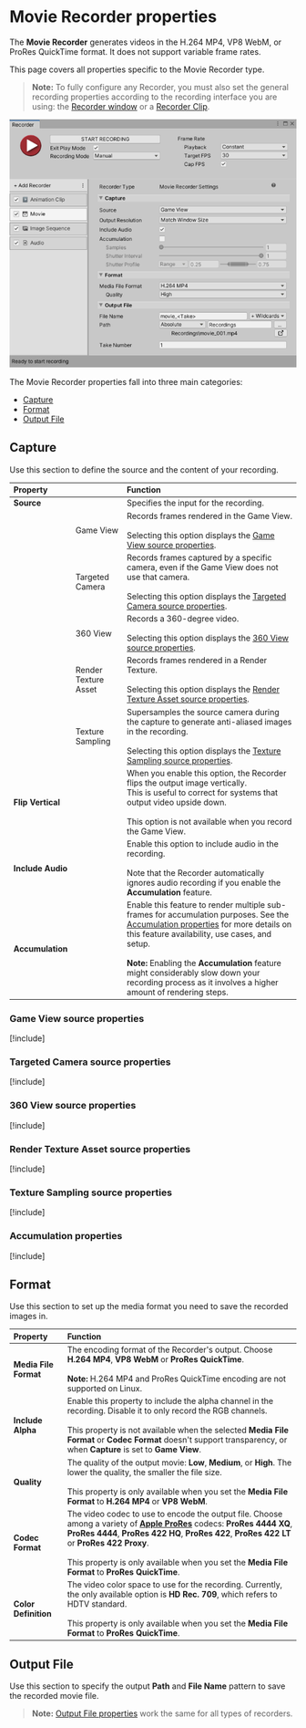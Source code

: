 # Movie Recorder properties

The **Movie Recorder** generates videos in the H.264 MP4, VP8 WebM, or ProRes QuickTime format. It does not support variable frame rates.

This page covers all properties specific to the Movie Recorder type.

> **Note:** To fully configure any Recorder, you must also set the general recording properties according to the recording interface you are using: the [Recorder window](RecorderWindowRecordingProperties.md) or a [Recorder Clip](RecordingTimelineTrack.md#recorder-clip-properties).

![](Images/RecorderMovie.png)

The Movie Recorder properties fall into three main categories:
* [Capture](#capture)
* [Format](#format)
* [Output File](#output-file)

## Capture

Use this section to define the source and the content of your recording.

|Property||Function|
|:---|:---|:---|
| **Source** ||Specifies the input for the recording.|
|| Game View |Records frames rendered in the Game View.<br/><br/>Selecting this option displays the [Game View source properties](#game-view-source-properties). |
|| Targeted Camera |Records frames captured by a specific camera, even if the Game View does not use that camera.<br/><br/>Selecting this option displays the [Targeted Camera source properties](#targeted-camera-source-properties).|
|| 360 View |Records a 360-degree video.<br/><br/>Selecting this option displays the [360 View source properties](#360-view-source-properties).|
|| Render Texture Asset |Records frames rendered in a Render Texture.<br/><br/>Selecting this option displays the [Render Texture Asset source properties](#render-texture-asset-source-properties).|
|| Texture Sampling |Supersamples the source camera during the capture to generate anti-aliased images in the recording.<br/><br/>Selecting this option displays the [Texture Sampling source properties](#texture-sampling-source-properties).|
| **Flip Vertical** ||When you enable this option, the Recorder flips the output image vertically.<br />This is useful to correct for systems that output video upside down.<br /><br />This option is not available when you record the Game View.|
| **Include Audio** ||Enable this option to include audio in the recording.<br /><br />Note that the Recorder automatically ignores audio recording if you enable the **Accumulation** feature.|
| **Accumulation** || Enable this feature to render multiple sub-frames for accumulation purposes. See the [Accumulation properties](#accumulation-properties) for more details on this feature availability, use cases, and setup.<br /><br />**Note:** Enabling the **Accumulation** feature might considerably slow down your recording process as it involves a higher amount of rendering steps.|

### Game View source properties
[!include[](InclCaptureOptionsGameview.md)]

### Targeted Camera source properties
[!include[](InclCaptureOptionsTargetedCamera.md)]

### 360 View source properties
[!include[](InclCaptureOptions360View.md)]

### Render Texture Asset source properties
[!include[](InclCaptureOptionsRenderTextureAsset.md)]

### Texture Sampling source properties
[!include[](InclCaptureOptionsTextureSampling.md)]

### Accumulation properties
[!include[](InclCaptureOptionsAccumulation.md)]

## Format

Use this section to set up the media format you need to save the recorded images in.

|Property|Function|
|:---|:---|
| **Media File Format** | The encoding format of the Recorder's output. Choose **H.264 MP4**, **VP8 WebM** or **ProRes QuickTime**.<br /><br />**Note:** H.264 MP4 and ProRes QuickTime encoding are not supported on Linux. |
| **Include Alpha** | Enable this property to include the alpha channel in the recording. Disable it to only record the RGB channels.<br/><br/>This property is not available when the selected **Media File Format** or **Codec Format** doesn't support transparency, or when **Capture** is set to **Game View**. |
| **Quality** | The quality of the output movie: **Low**, **Medium**, or **High**. The lower the quality, the smaller the file size.<br/><br/>This property is only available when you set the **Media File Format** to **H.264 MP4** or **VP8 WebM**. |
| **Codec Format** | The video codec to use to encode the output file. Choose among a variety of [**Apple ProRes**](https://en.wikipedia.org/wiki/Apple_ProRes) codecs: **ProRes 4444 XQ**, **ProRes 4444**, **ProRes 422 HQ**, **ProRes 422**, **ProRes 422 LT** or **ProRes 422 Proxy**.<br/><br/>This property is only available when you set the **Media File Format** to **ProRes QuickTime**. |
| **Color Definition** | The video color space to use for the recording. Currently, the only available option is **HD Rec. 709**, which refers to HDTV standard.<br/><br/>This property is only available when you set the **Media File Format** to **ProRes QuickTime**. |

## Output File

Use this section to specify the output **Path** and **File Name** pattern to save the recorded movie file.

> **Note:** [Output File properties](OutputFileProperties.md) work the same for all types of recorders.
